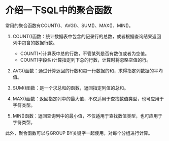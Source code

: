 # 介绍一下SQL中的聚合函数 

常用的聚合函数有COUNT()、AVG()、SUM()、MAX()、MIN()。

1. COUNT()函数：统计数据表中包含的记录行的总数，或者根据查询结果返回列中包含的数据行数。

    * COUNT(*)计算表中总的行数，不管某列是否有数值或者为空值。
    * COUNT(字段名)计算指定列下总的行数，计算时将忽略空值的行。
2. AVG()函数：通过计算返回的行数和每一行数据的和，求得指定列数据的平均值。
3. SUM()函数：是一个求总和的函数，返回指定列值的总和。
4. MAX()函数：返回指定列中的最大值，不仅适用于查找数值类型，也可应用于字符类型。
5. MIN()函数：返回查询列中的最小值，不仅适用于查找数值类型，也可应用于字符类型。

此外，聚合函数可以与GROUP BY关键字一起使用，对每个分组进行计算。

‍
